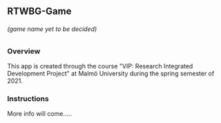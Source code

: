 ## RTWBG-Game
###### (game name yet to be decided)
### Overview
This app is created through the course "VIP: Research Integrated Development Project" at Malmö University during the spring semester of 2021.

### Instructions
More info will come.....
